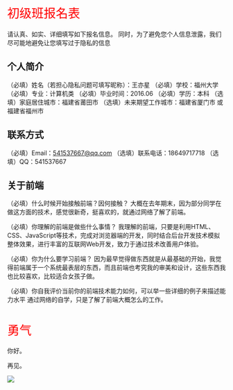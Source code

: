 # 初级班报名表

请认真、如实、详细填写如下报名信息。
同时，为了避免您个人信息泄露，我们尽可能地避免让您填写过于隐私的信息

## 个人简介

（必填）姓名（若担心隐私问题可填写昵称）：王亦星
（必填）学校：福州大学
（必填）专业：计算机类
（必填）毕业时间：2016.06
（必填）学历：本科
（选填）家庭居住城市：福建省莆田市
（选填）未来期望工作城市：福建省厦门市 或 福建省福州市

## 联系方式

（必填）Email：541537667@qq.com
（选填）联系电话：18649717718
（选填）QQ：541537667

## 关于前端

（必填）什么时候开始接触前端？因何接触？
  大概在去年期末，因为部分同学在做这方面的技术，感觉很新奇，挺喜欢的，就通过网络了解了前端。

（必填）你理解的前端是做些什么事情？
   我理解的前端，只要是利用HTML、CSS、JavaScript等技术，完成对浏览器端的开发，同时结合后台开发技术模拟整体效果，进行丰富的互联网Web开发，致力于通过技术改善用户体验。

（必填）你为什么要学习前端？
  因为最早觉得做东西就是从最基础的开始，我觉得前端属于一个系统最表层的东西，而且前端也考究我的审美和设计，这些东西我也比较喜欢，比较适合女孩子做。

（必填）你自我评价当前你的前端技术能力如何，可以举一些详细的例子来描述能力水平
 通过网络的自学，只是了解了前端大概怎么的工作。
<!DOCTYPE HTML>
<html>
<head>
<meta http-equiv="Content-Type" content="text/html; charset=utf-8">
<title>认识html标签</title>
<style type="text/css">
h1{
font-weight:normal;
color:red;
}
</style>
</head>
<body>
    <h1>勇气</h1>
    <p> 你好。</p>
    <p>再见。</p>
    <img src="http://img.mukewang.com/52b4113500018cf102000200.jpg" >
</body>
</html>
